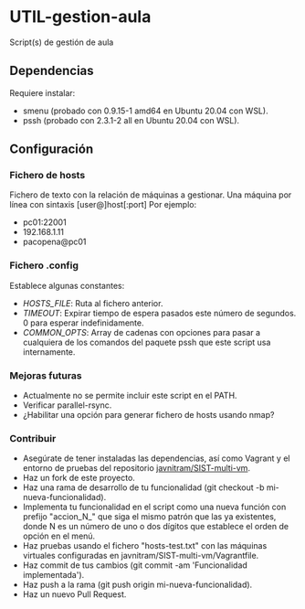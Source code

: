 # UTIL-gestion-aula
Script(s) de gestión de aula

## Dependencias
Requiere instalar:
* smenu (probado con 0.9.15-1 amd64 en Ubuntu 20.04 con WSL).
* pssh (probado con 2.3.1-2 all en Ubuntu 20.04 con WSL).

## Configuración
### Fichero de hosts
Fichero de texto con la relación de máquinas a gestionar. Una máquina por línea con sintaxis [user@]host[:port]
Por ejemplo:
* pc01:22001
* 192.168.1.11
* pacopena@pc01

### Fichero .config
Establece algunas constantes:
* *HOSTS_FILE*: Ruta al fichero anterior.
* *TIMEOUT*: Expirar tiempo de espera pasados este número de segundos. 0 para esperar indefinidamente.
* *COMMON_OPTS*: Array de cadenas con opciones para pasar a cualquiera de los comandos del paquete pssh que este script usa internamente.

### Mejoras futuras
* Actualmente no se permite incluir este script en el PATH.
* Verificar parallel-rsync.
* ¿Habilitar una opción para generar fichero de hosts usando nmap?

### Contribuir
* Asegúrate de tener instaladas las dependencias, así como Vagrant y el entorno de pruebas del repositorio [javnitram/SIST-multi-vm](https://github.com/javnitram/SIST-multi-vm).
* Haz un fork de este proyecto.
* Haz una rama de desarrollo de tu funcionalidad (git checkout -b mi-nueva-funcionalidad).
* Implementa tu funcionalidad en el script como una nueva función con prefijo "accion_N_" que siga el mismo patrón que las ya existentes, donde N es un número de uno o dos dígitos que establece el orden de opción en el menú.
* Haz pruebas usando el fichero "hosts-test.txt" con las máquinas virtuales configuradas en javnitram/SIST-multi-vm/Vagrantfile.
* Haz commit de tus cambios (git commit -am 'Funcionalidad implementada').
* Haz push a la rama (git push origin mi-nueva-funcionalidad).
* Haz un nuevo Pull Request.
